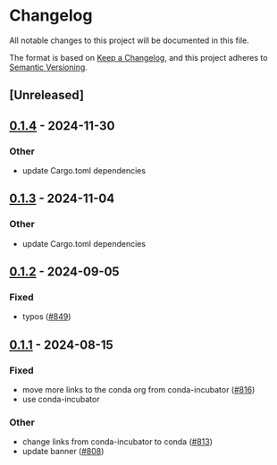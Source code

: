 # Changelog
All notable changes to this project will be documented in this file.

The format is based on [Keep a Changelog](https://keepachangelog.com/en/1.0.0/),
and this project adheres to [Semantic Versioning](https://semver.org/spec/v2.0.0.html).

## [Unreleased]

## [0.1.4](https://github.com/conda/rattler/compare/rattler_redaction-v0.1.3...rattler_redaction-v0.1.4) - 2024-11-30

### Other

- update Cargo.toml dependencies

## [0.1.3](https://github.com/conda/rattler/compare/rattler_redaction-v0.1.2...rattler_redaction-v0.1.3) - 2024-11-04

### Other

- update Cargo.toml dependencies

## [0.1.2](https://github.com/conda/rattler/compare/rattler_redaction-v0.1.1...rattler_redaction-v0.1.2) - 2024-09-05

### Fixed
- typos ([#849](https://github.com/conda/rattler/pull/849))

## [0.1.1](https://github.com/conda/rattler/compare/rattler_redaction-v0.1.0...rattler_redaction-v0.1.1) - 2024-08-15

### Fixed
- move more links to the conda org from conda-incubator ([#816](https://github.com/conda/rattler/pull/816))
- use conda-incubator

### Other
- change links from conda-incubator to conda ([#813](https://github.com/conda/rattler/pull/813))
- update banner ([#808](https://github.com/conda/rattler/pull/808))
